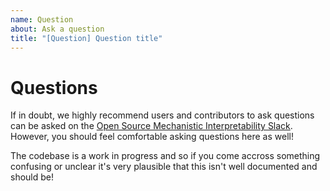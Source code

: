 ```yaml
---
name: Question
about: Ask a question
title: "[Question] Question title"
---
```



# Questions

If in doubt, we highly recommend users and contributors to ask questions can be asked on the [Open Source Mechanistic Interpretability Slack](https://join.slack.com/t/opensourcemechanistic/shared_invite/zt-1qosyh8g3-9bF3gamhLNJiqCL_QqLFrA). However, you should feel comfortable asking questions here as well!

The codebase is a work in progress and so if you come accross something confusing or unclear it's very plausible that this isn't well documented and should be!

